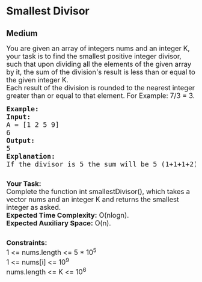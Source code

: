 # Smallest Divisor
## Medium
<div class="problems_problem_content__Xm_eO"><p><span style="font-size: 18px;">You are given an array of integers nums and an integer K, your task is to find the smallest positive integer divisor, such that upon dividing all the elements of the given array by it, the sum of the division's result is less than or equal to the given integer K.<br>Each result of the division is rounded to the nearest integer greater than or equal to that element. For Example: 7/3 = 3.</span></p>
<pre><span style="font-size: 18px;"><strong>Example:</strong>
<strong>Input: </strong>
A = [1 2 5 9]
6
<strong>Output:</strong>
5
<strong>Explanation:</strong>
If the divisor is 5 the sum will be 5 (1+1+1+2), which is less than 6.</span></pre>
<p><br><span style="font-size: 18px;"><strong>Your Task:</strong><br>Complete the function int smallestDivisor(), which takes a vector nums and an integer K and returns the smallest integer as asked.<br><strong>Expected Time Complexity:</strong> O(nlogn).<br><strong>Expected Auxiliary Space:</strong> O(n).</span></p>
<p><br><span style="font-size: 18px;"><strong>Constraints:</strong><br>1 &lt;= nums.length &lt;= 5 * 10<sup>5</sup><br>1 &lt;= nums[i] &lt;= 10<sup>9</sup><br>nums.length &lt;= K &lt;= 10<sup>6</sup></span></p>
<p><br>&nbsp;</p></div>